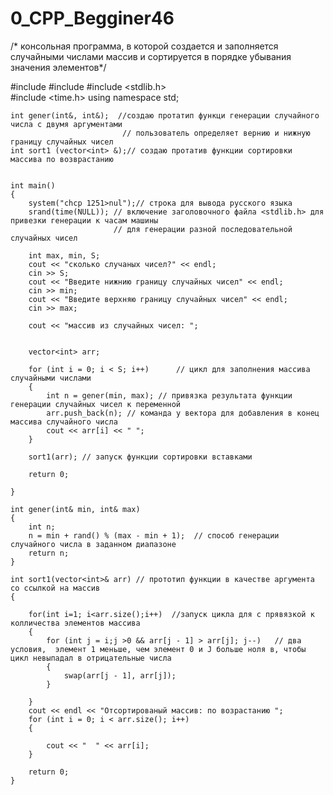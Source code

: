 # 0_CPP_Begginer46
/*
консольная программа, в которой создается и заполняется случайными числами массив и сортируется в порядке убывания значения элементов*/


#include <iostream>
#include <vector>
#include <stdlib.h>   
#include <time.h> 
using namespace std;


	int gener(int&, int&);  //создаю протатип функци генерации случайного числа с двумя аргументами
	                         // пользователь определяет вернию и нижную границу случайных чисел
	int sort1 (vector<int> &);// создаю протатив функции сортировки массива по возврастанию
	

	int main()
	{
		system("chcp 1251>nul");// строка для вывода русского языка
		srand(time(NULL)); // включение заголовочного файла <stdlib.h> для привезки генерации к часам машины
		                   // для генерации разной последовательной случайных чисел

		int max, min, S;
		cout << "сколько случаных чисел?" << endl;
		cin >> S;
		cout << "Введите нижнию границу случайных чисел" << endl;
		cin >> min;
		cout << "Введите верхняю границу случайных чисел" << endl;
		cin >> max;

		cout << "массив из случайных чисел: ";

		
		vector<int> arr;
		
		for (int i = 0; i < S; i++)      // цикл для заполнения массива случайными числами
		{
			int n = gener(min, max); // привязка результата функции генерации случайных чисел к переменной
			arr.push_back(n); // команда у вектора для добавления в конец массива случайного числа
			cout << arr[i] << " ";  
		}

		sort1(arr); // запуск функции сортировки вставками

		return 0;

	}

	int gener(int& min, int& max)
	{
		int n;
		n = min + rand() % (max - min + 1);  // способ генерации случайного числа в заданном диапазоне
		return n;
	}

	int sort1(vector<int>& arr) // прототип функции в качестве аргумента со ссылкой на массив
	{
		
		for(int i=1; i<arr.size();i++)  //запуск цикла для с прявязкой к колличества элементов массива
		{
			for (int j = i;j >0 && arr[j - 1] > arr[j]; j--)   // два условия,  элемент 1 меньше, чем элемент 0 и J больше ноля в, чтобы цикл невыпадал в отрицательные числа
			{
				swap(arr[j - 1], arr[j]);	
			}
		
		}
		cout << endl << "Отсортированый массив: по возрастанию ";
		for (int i = 0; i < arr.size(); i++)
		{
			
			cout << "  " << arr[i];
		}

		return 0;
	}
